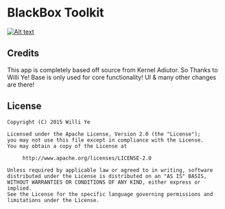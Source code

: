 BlackBox Toolkit
=============
[![Alt text](http://s14.postimg.org/a1yhsqbe9/BLACKBOX.png)](http://www.blackbox-os.gq)

Credits
----------------

This app is completely based off source from Kernel Adiutor. So Thanks to Willi Ye!
Base is only used for core functionality! UI & many other changes are there!


License
----------------

    Copyright (C) 2015 Willi Ye

    Licensed under the Apache License, Version 2.0 (the "License");
    you may not use this file except in compliance with the License.
    You may obtain a copy of the License at

         http://www.apache.org/licenses/LICENSE-2.0

    Unless required by applicable law or agreed to in writing, software
    distributed under the License is distributed on an "AS IS" BASIS,
    WITHOUT WARRANTIES OR CONDITIONS OF ANY KIND, either express or implied.
    See the License for the specific language governing permissions and
    limitations under the License.
